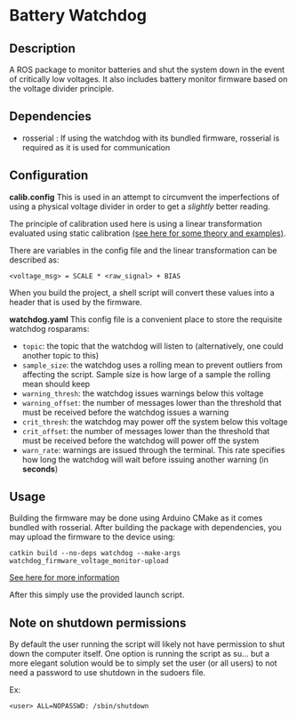 # Battery Watchdog

## Description
A ROS package to monitor batteries and shut the system down in the event of
critically low voltages. It also includes battery monitor firmware based on
the voltage divider principle.

## Dependencies
- rosserial : If using the watchdog with its bundled firmware, rosserial is
required as it is used for communication

## Configuration
**calib.config**
This is used in an attempt to circumvent the imperfections of using a physical
voltage divider in order to get a _slightly_ better reading.

The principle of calibration used here is using a linear transformation
evaluated using static calibration [(see here for some theory and examples)](https://ocw.mit.edu/courses/mechanical-engineering/2-693-principles-of-oceanographic-instrument-systems-sensors-and-measurements-13-998-spring-2004/readings/part4_calibratio.pdf).

There are variables in the config file and the linear transformation can be
described as:

`<voltage_msg> = SCALE * <raw_signal> + BIAS`

When you build the project, a shell script will convert these values into a
header that is used by the firmware.

**watchdog.yaml**
This config file is a convenient place to store the requisite watchdog
rosparams:
- `topic`: the topic that the watchdog will listen to (alternatively, one could
another topic to this)
- `sample_size`: the watchdog uses a rolling mean to prevent outliers from
affecting the script. Sample size is how large of a sample the rolling mean
should keep
- `warning_thresh`: the watchdog issues warnings below this voltage
- `warning_offset`: the number of messages lower than the threshold that must
be received before the watchdog issues a warning
- `crit_thresh`: the watchdog may power off the system below this voltage
- `crit_offset`: the number of messages lower than the threshold that must be
received before the watchdog will power off the system
- `warn_rate`: warnings are issued through the terminal. This rate specifies
how long the watchdog will wait before issuing another warning (in **seconds**)

## Usage
Building the firmware may be done using Arduino CMake as it comes bundled with
rosserial. After building the package with dependencies, you may upload the
firmware to the device using:

`catkin build --no-deps watchdog --make-args watchdog_firmware_voltage_monitor-upload`

[See here for more information](http://wiki.ros.org/rosserial_arduino/Tutorials/CMake)

After this simply use the provided launch script.

## Note on shutdown permissions
By default the user running the script will likely not have permission to shut
down the computer itself. One option is running the script as su... but a more
elegant solution would be to simply set the user (or all users) to not need a
password to use shutdown in the sudoers file.

Ex:

`<user> ALL=NOPASSWD: /sbin/shutdown`
